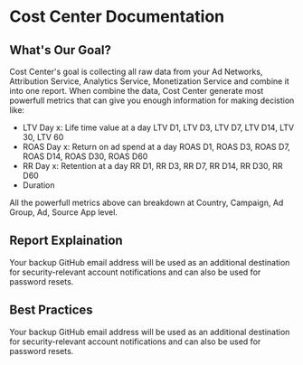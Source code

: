 # Cost Center Documentation

## What's Our Goal?

Cost Center's goal is collecting all raw data from your Ad Networks, Attribution Service, Analytics Service, Monetization Service and combine it into one report. When combine the data, Cost Center generate most powerfull metrics that can give you enough information for making decistion like:
* LTV Day x: Life time value at a day LTV D1, LTV D3, LTV D7, LTV D14, LTV 30, LTV 60
* ROAS Day x: Return on ad spend at a day ROAS D1, ROAS D3, ROAS D7, ROAS D14, ROAS D30, ROAS D60
* RR Day x: Retention at a day RR D1, RR D3, RR D7, RR D14, RR D30, RR D60
* Duration

All the powerfull metrics above can breakdown at Country, Campaign, Ad Group, Ad, Source App level.

## Report Explaination

Your backup GitHub email address will be used as an additional destination for security-relevant account notifications and can also be used for password resets.

## Best Practices

Your backup GitHub email address will be used as an additional destination for security-relevant account notifications and can also be used for password resets.

